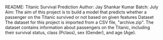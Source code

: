README: Titanic Survival Prediction
Author: Jay Shankar Kumar
Batch: July
Aim:
The aim of this project is to build a model that predicts whether a passenger on the Titanic survived or not based on given features
Dataset
The dataset for this project is imported from a CSV file, "archive.zip". The dataset contains information about passengers on the Titanic, including their survival status, class (Pclass), sex (Gender), and age (Age).
